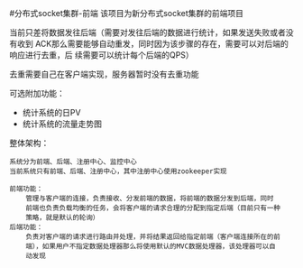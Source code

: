#分布式socket集群-前端
该项目为新分布式socket集群的前端项目

当前只差将数据发往后端（需要对发往后端的数据进行统计，如果发送失败或者没有收到
ACK那么需要能够自动重发，同时因为该步骤的存在，需要可以对后端的响应进行去重，后
续需要可以统计每个后端的QPS）

去重需要自己在客户端实现，服务器暂时没有去重功能

可选附加功能：
- 统计系统的日PV
- 统计系统的流量走势图




整体架构：

    系统分为前端、后端、注册中心、监控中心
    当前系统只有前端、后端、注册中心，其中注册中心使用zookeeper实现
    
    前端功能：
        管理与客户端的连接，负责接收、分发前端的数据，将前端的数据分发到后端，同时
        前端也负责负载均衡的任务，会将客户端的请求合理的分配到指定后端（目前只有一种
        策略，就是默认的轮询）
    后端功能：
        负责对客户端的请求进行路由并处理，并将结果返回给指定前端（客户端连接所在的前
        端），如果用户不指定数据处理器那么将使用默认的MVC数据处理器，该处理器可以自
        动发现
    